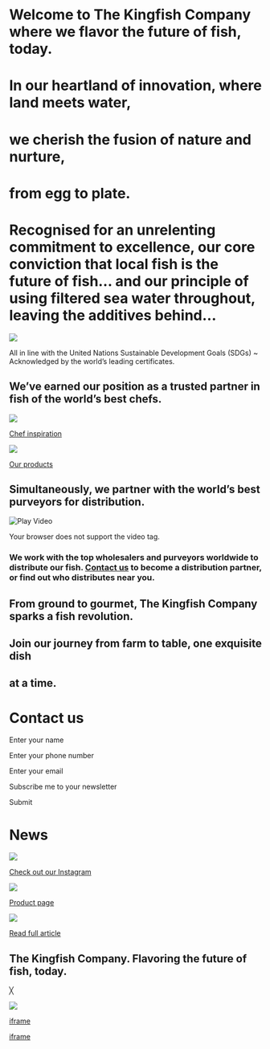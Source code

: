 # Welcome to  The Kingfish Company  where we flavor the future of fish, today.

# In our heartland of innovation,  where land meets water,

# we cherish the fusion of nature and nurture,

# from egg to plate.

# Recognised for an unrelenting commitment to excellence, our core conviction that local fish is the future of fish… and our principle of using filtered sea water throughout, leaving the additives behind…

![](https://thekingfishcompany.com/wp-content/uploads/2024/04/creds22.png)

All in line with the United Nations Sustainable Development Goals (SDGs) ~ Acknowledged by the world’s leading certificates.

## We’ve earned our position as a trusted partner in fish of the world’s best chefs.

![](https://thekingfishcompany.com/wp-content/uploads/2024/04/SK_Dinner_03-copy-1.jpg)

[Chef inspiration](https://thekingfishcompany.com/)

[![](https://thekingfishcompany.com/wp-content/uploads/2024/03/Asset-17.png)](https://thekingfishcompany.com/product/)

[Our products](https://thekingfishcompany.com/product/)

## Simultaneously, we partner with the world’s best purveyors for distribution.

![Play Video](https://thekingfishcompany.com/wp-content/uploads/2024/03/Asset-18-80.jpg)

Your browser does not support the video tag.

### We work with the top wholesalers and purveyors worldwide to distribute our fish.  [Contact us](https://thekingfishcompany.com/contact-faqs/) to become a distribution partner, or find out who distributes near you.

## From ground to gourmet,  The Kingfish Company sparks a fish revolution.

## Join our journey from farm to table, one exquisite dish

## at a time.

# Contact us

Enter your name

Enter your phone number

Enter your email

Subscribe me to your newsletter

Submit

# News

![](https://thekingfishcompany.com/wp-content/uploads/2025/01/ins-1.jpg)

[Check out our Instagram](https://www.instagram.com/thekingfishcompany)

![](https://thekingfishcompany.com/wp-content/uploads/2025/01/Asset-16-1-1.png)

[Product page](https://thekingfishcompany.com/product/)

![](https://thekingfishcompany.com/wp-content/uploads/2025/01/xx-1.png)

[Read full article](https://thekingfishcompany.com/trading-update-q4-2023/)

## The Kingfish Company.  Flavoring the future of fish, today.

╳

![](https://thekingfishcompany.com/)

[iframe](https://www.google.com/recaptcha/api2/anchor?ar=1&k=6LemlLwpAAAAAKYmdGUjVeGC5BHRoIPXBx95UxAO&co=aHR0cHM6Ly90aGVraW5nZmlzaGNvbXBhbnkuY29tOjQ0Mw..&hl=en&v=jt8Oh2-Ue1u7nEbJQUIdocyd&size=invisible&cb=75l6e3iiloct)

[iframe](https://www.google.com/recaptcha/api2/anchor?ar=1&k=6LdWPb8pAAAAAOYuhU4TwTfvfulLE27mam-XYB68&co=aHR0cHM6Ly90aGVraW5nZmlzaGNvbXBhbnkuY29tOjQ0Mw..&hl=en&v=jt8Oh2-Ue1u7nEbJQUIdocyd&size=invisible&cb=87svtxgyh2ju)